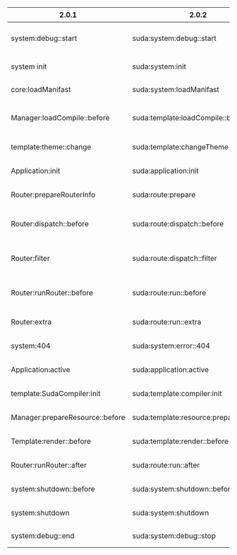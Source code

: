 | 2.0.1 | 2.0.2 | 说明 |
|-----|----|-----|
| system:debug::start | suda:system:debug::start | Suda系统开启Debug |
| system init | suda:system:init | 系统初始化 |
| core:loadManifast | suda:system:loadManifast |  系统加载manifast |
| Manager:loadCompile::before | suda:template:loadCompile::before | 加载模板编译器 **之前** |
| template:theme::change | suda:template:changeTheme | 模板切换样式 |
| Application:init | suda:application:init | 系统应用初始化 |
| Router:prepareRouterInfo | suda:route:prepare | 系统准备路由 |
| Router:dispatch::before | suda:route:dispatch::before | 系统分配路由 **之前** |
| Router:filter | suda:route:dispatch::filter | 系统分配路由 **过滤** |
| Router:runRouter::before | suda:route:run::before | 系统运行路由 **之前** |
| Router:extra | suda:route:run::extra | 系统运行额外路由 |
| system:404 | suda:system:error::404 | 系统404错误 |
| Application:active | suda:application:active | 系统激活路由 |
| template:SudaCompiler:init | suda:template:compiler:init | 系统编译器初始化 |
| Manager:prepareResource::before | suda:template:resource:prepare::before | 系统准备资源之前 |
| Template:render::before | suda:template:render::before | 系统模板渲染之前 |
| Router:runRouter::after | suda:route:run::after | 系统运行路由之后 |
| system:shutdown::before | suda:system:shutdown::before | 系统关闭之前 |
| system:shutdown | suda:system:shutdown | 系统关闭时 |
| system:debug::end | suda:system:debug::stop | 系统停止Debug |
